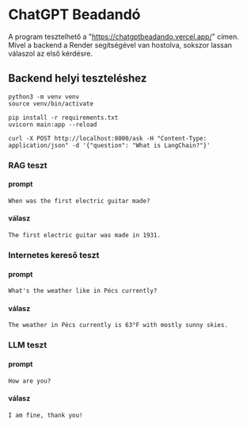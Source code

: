 # ChatGPT Beadandó

A program tesztelhető a "https://chatgptbeadando.vercel.app/" címen. Mivel a backend a Render segítségével van hostolva, sokszor lassan válaszol az első kérdésre.

## Backend helyi teszteléshez
```
python3 -m venv venv
source venv/bin/activate

pip install -r requirements.txt 
uvicorn main:app --reload
```
```
curl -X POST http://localhost:8000/ask -H "Content-Type: application/json" -d '{"question": "What is LangChain?"}'
```

### RAG teszt

#### prompt
``` When was the first electric guitar made? ```

#### válasz
``` The first electric guitar was made in 1931. ```


### Internetes kereső teszt

#### prompt
``` What's the weather like in Pécs currently? ```

#### válasz
``` The weather in Pécs currently is 63°F with mostly sunny skies. ```


### LLM teszt

#### prompt
``` How are you? ```

#### válasz
``` I am fine, thank you! ```

